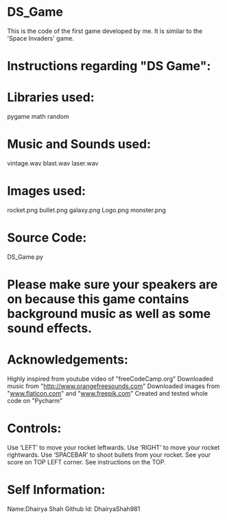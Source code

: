 # DS_Game
This is the code of the first game developed by me. It is similar to the 'Space Invaders' game.

# Instructions regarding "DS Game":

# Libraries used:
pygame
math
random

# Music and Sounds used:
vintage.wav
blast.wav
laser.wav

# Images used:
rocket.png
bullet.png
galaxy.png
Logo.png
monster.png

# Source Code:
DS_Game.py

# Please make sure your speakers are on because this game contains background music as well as some sound effects.

# Acknowledgements:
Highly inspired from youtube video of "freeCodeCamp.org"
Downloaded music from "http://www.orangefreesounds.com"
Downloaded images from "www.flaticon.com" and "www.freepik.com"
Created and tested whole code on "Pycharm"

# Controls:
Use ‘LEFT’ to move your rocket leftwards.
Use ‘RIGHT’ to move your rocket rightwards.
Use ‘SPACEBAR’ to shoot bullets from your rocket.
See your score on TOP LEFT corner.
See instructions on the TOP.

# Self Information:
Name:Dhairya Shah
Github Id: DhairyaShah981
